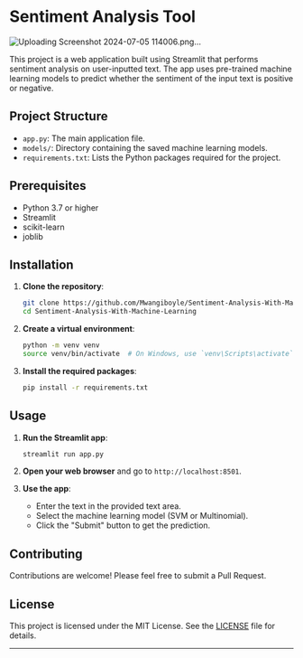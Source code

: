 # Sentiment Analysis Tool
![Uploading Screenshot 2024-07-05 114006.png…]()


This project is a web application built using Streamlit that performs sentiment analysis on user-inputted text. The app uses pre-trained machine learning models to predict whether the sentiment of the input text is positive or negative.

## Project Structure

- `app.py`: The main application file.
- `models/`: Directory containing the saved machine learning models.
- `requirements.txt`: Lists the Python packages required for the project.

## Prerequisites

- Python 3.7 or higher
- Streamlit
- scikit-learn
- joblib

## Installation

1. **Clone the repository**:
    ```bash
    git clone https://github.com/Mwangiboyle/Sentiment-Analysis-With-Machine-Learning.git
    cd Sentiment-Analysis-With-Machine-Learning
    ```

2. **Create a virtual environment**:
    ```bash
    python -m venv venv
    source venv/bin/activate  # On Windows, use `venv\Scripts\activate`
    ```

3. **Install the required packages**:
    ```bash
    pip install -r requirements.txt
    ```

## Usage

1. **Run the Streamlit app**:
    ```bash
    streamlit run app.py
    ```

2. **Open your web browser** and go to `http://localhost:8501`.

3. **Use the app**:
    - Enter the text in the provided text area.
    - Select the machine learning model (SVM or Multinomial).
    - Click the "Submit" button to get the prediction.

## Contributing

Contributions are welcome! Please feel free to submit a Pull Request.

## License

This project is licensed under the MIT License. See the [LICENSE](LICENSE) file for details.

---
